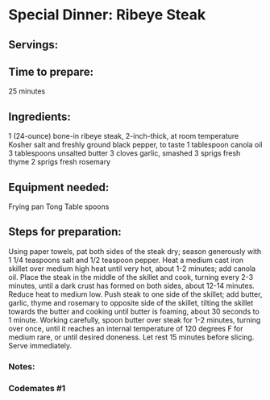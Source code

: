 # Special Dinner: Ribeye Steak

## Servings: 


## Time to prepare: 
25 minutes

## Ingredients:
1 (24-ounce) bone-in ribeye steak, 2-inch-thick, at room temperature
Kosher salt and freshly ground black pepper, to taste
1 tablespoon canola oil
3 tablespoons unsalted butter
3 cloves garlic, smashed
3 sprigs fresh thyme
2 sprigs fresh rosemary

## Equipment needed:
Frying pan
Tong
Table spoons

## Steps for preparation:
Using paper towels, pat both sides of the steak dry; season generously with 1 1/4 teaspoons salt and 1/2 teaspoon pepper.
Heat a medium cast iron skillet over medium high heat until very hot, about 1-2 minutes; add canola oil.
Place the steak in the middle of the skillet and cook, turning every 2-3 minutes, until a dark crust has formed on both sides, about 12-14 minutes.
Reduce heat to medium low. Push steak to one side of the skillet; add butter, garlic, thyme and rosemary to opposite side of the skillet, tilting the skillet towards the butter and cooking until butter is foaming, about 30 seconds to 1 minute.
Working carefully, spoon butter over steak for 1-2 minutes, turning over once, until it reaches an internal temperature of 120 degrees F for medium rare, or until desired doneness. Let rest 15 minutes before slicing.
Serve immediately.


### Notes:



### Codemates #1
